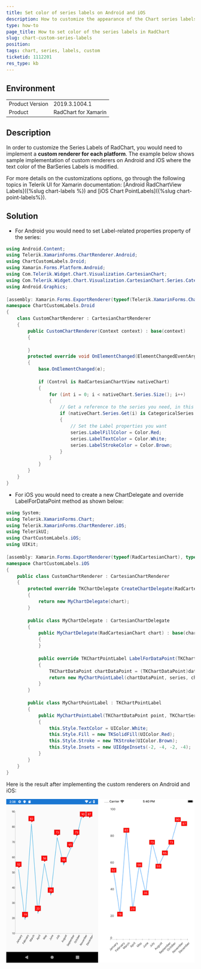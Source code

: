 ```yaml
---
title: Set color of series labels on Android and iOS
description: How to customize the appearance of the Chart series labels on Android and iOS
type: how-to
page_title: How to set color of the series labels in RadChart
slug: chart-custom-series-labels
position: 
tags: chart, series, labels, custom
ticketid: 1112201
res_type: kb
---
```


## Environment
<table>
	<tbody>
		<tr>
			<td>Product Version</td>
			<td>2019.3.1004.1</td>
		</tr>
		<tr>
			<td>Product</td>
			<td>RadChart for Xamarin</td>
		</tr>
	</tbody>
</table>


## Description

In order to customize the Series Labels of RadChart, you would need to implement a __custom renderer for each platform__.  The example below shows sample implementation of custom renderers on Android and iOS where the text color of the BarSeries Labels is modified. 

For more details on the customizations options, go through the following topics in Telerik UI for Xamarin documentation: [Android RadChartView Labels]({%slug chart-labels %}) and [iOS Chart PointLabels]({%slug chart-point-labels%}).

## Solution

* For Android you would need to set Label-related properties property of the series:

```C#
using Android.Content;
using Telerik.XamarinForms.ChartRenderer.Android;
using ChartCustomLabels.Droid;
using Xamarin.Forms.Platform.Android;
using Com.Telerik.Widget.Chart.Visualization.CartesianChart;
using Com.Telerik.Widget.Chart.Visualization.CartesianChart.Series.Categorical;
using Android.Graphics;

[assembly: Xamarin.Forms.ExportRenderer(typeof(Telerik.XamarinForms.Chart.RadCartesianChart), typeof(CustomChartRenderer))]
namespace ChartCustomLabels.Droid
{
    class CustomChartRenderer : CartesianChartRenderer
    {       
        public CustomChartRenderer(Context context) : base(context)
        {

        }
        protected override void OnElementChanged(ElementChangedEventArgs<Telerik.XamarinForms.Chart.RadCartesianChart> e)
        {
            base.OnElementChanged(e);

            if (Control is RadCartesianChartView nativeChart)
            {               
                for (int i = 0; i < nativeChart.Series.Size(); i++)
                {
                    // Get a reference to the series you need, in this case it's a categorical series
                    if (nativeChart.Series.Get(i) is CategoricalSeries series)
                    {
                        // Set the Label properties you want
                        series.LabelFillColor = Color.Red;
                        series.LabelTextColor = Color.White;
                        series.LabelStrokeColor = Color.Brown;
                    }
                }
            }
        }
    }
}  
```

* For iOS you would need to create a new ChartDelegate and override LabelForDataPoint method as shown below:

```C#
using System;
using Telerik.XamarinForms.Chart;
using Telerik.XamarinForms.ChartRenderer.iOS;
using TelerikUI;
using ChartCustomLabels.iOS;
using UIKit;

[assembly: Xamarin.Forms.ExportRenderer(typeof(RadCartesianChart), typeof(CustomChartRenderer))]
namespace ChartCustomLabels.iOS
{
    public class CustomChartRenderer : CartesianChartRenderer
    {
        protected override TKChartDelegate CreateChartDelegate(RadCartesianChart chart)
        {
            return new MyChartDelegate(chart);
        }
      
        public class MyChartDelegate : CartesianChartDelegate
        {
            public MyChartDelegate(RadCartesianChart chart) : base(chart)
            {
            }
			
            public override TKChartPointLabel LabelForDataPoint(TKChart chart, TKChartData dataPoint, string propertyName, TKChartSeries series, nuint dataIndex)
            {
                TKChartDataPoint chartDataPoint = (TKChartDataPoint)dataPoint;
                return new MyChartPointLabel(chartDataPoint, series, chartDataPoint.DataYValue.ToString());
            }
        }

        public class MyChartPointLabel : TKChartPointLabel
        {
            public MyChartPointLabel(TKChartDataPoint point, TKChartSeries series, string text) : base(point, series, text)
            {
                this.Style.TextColor = UIColor.White;
                this.Style.Fill = new TKSolidFill(UIColor.Red);
                this.Style.Stroke = new TKStroke(UIColor.Brown);
                this.Style.Insets = new UIEdgeInsets(-2, -4, -2, -4);
            }
        }
    }
}
```

Here is the result after implementing the custom renderers on Android and iOS:

![Chart Custom Series Labels](images/chart-custom-labels.png)